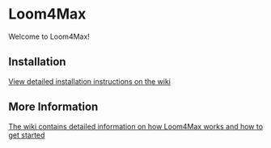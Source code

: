 # Loom4Max
Welcome to Loom4Max!

## Installation
[View detailed installation instructions on the wiki](https://github.com/udellc/Loom4Max/wiki/Installation#quick-install)

## More Information
[The wiki contains detailed information on how Loom4Max works and how to get started](https://github.com/udellc/Loom4Max/wiki)
